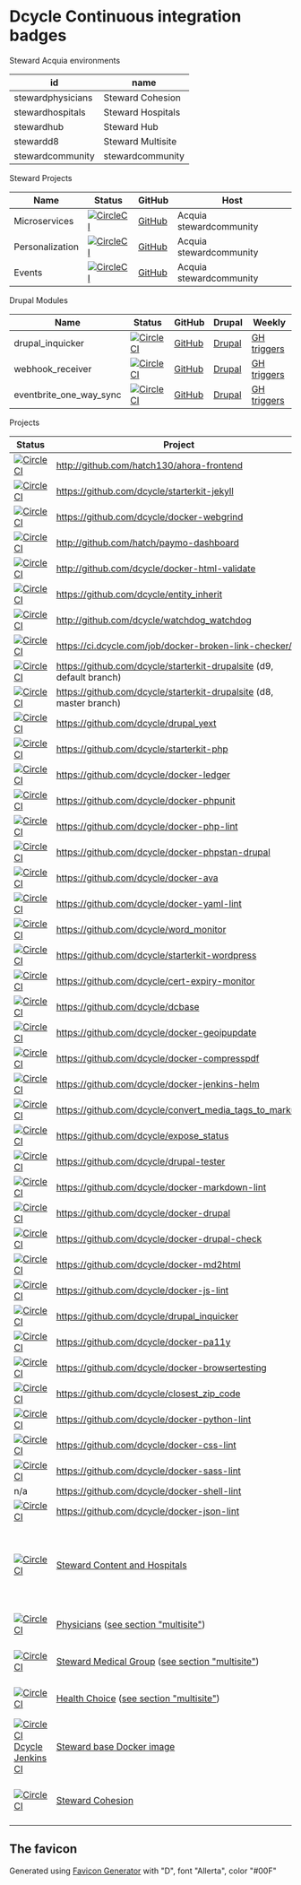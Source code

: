 Dcycle Continuous integration badges
=====

Steward Acquia environments

| id                | name               |
|-------------------|--------------------|
| stewardphysicians | Steward Cohesion   |
| stewardhospitals  | Steward Hospitals  |
| stewardhub        | Steward Hub        |
| stewardd8         | Steward Multisite  |
| stewardcommunity  | stewardcommunity   |

Steward Projects

| Name | Status     | GitHub   | Host          |
|------|------------|----------|---------------|
| Microservices   | [![CircleCI](https://dl.circleci.com/status-badge/img/gh/hatch130/steward-microservices-base/tree/master.svg?style=svg&circle-token=5526ea5ae425cbc5c93b3f4b423c9abde9606c7f)](https://dl.circleci.com/status-badge/redirect/gh/hatch130/steward-microservices-base/tree/master) | [GitHub](https://github.com/hatch130/steward-microservices-base) | Acquia stewardcommunity |
| Personalization | [![CircleCI](https://dl.circleci.com/status-badge/img/gh/hatch130/steward-personalization/tree/master.svg?style=svg&circle-token=e4c160445a7841c411e5a1b67b03661464e4c62f)](https://dl.circleci.com/status-badge/redirect/gh/hatch130/steward-personalization/tree/master) | [GitHub](https://github.com/hatch130/steward-personalization) | Acquia stewardcommunity |
| Events | [![CircleCI](https://dl.circleci.com/status-badge/img/gh/hatch130/steward-events/tree/master.svg?style=svg&circle-token=fa2ad10dd84c7f0dc5642a7ef98518b77898cec4)](https://dl.circleci.com/status-badge/redirect/gh/hatch130/steward-events/tree/master) | [GitHub](https://github.com/hatch130/steward-events) | Acquia stewardcommunity |

Drupal Modules

| Name             | Status    | GitHub               | Drupal  | Weekly |
|------------------|-----------|----------------------|---------|--------|
| drupal_inquicker | [![CircleCI](https://circleci.com/gh/dcycle/drupal_inquicker/tree/2.x.svg?style=svg)](https://circleci.com/gh/dcycle/drupal_inquicker/tree/2.x) | [GitHub](https://github.com/dcycle/drupal_inquicker) | [Drupal](http://drupal.org/project/drupal_inquicker) | [GH triggers](https://app.circleci.com/settings/project/github/dcycle/drupal_inquicker/triggers) |
| webhook_receiver | [![CircleCI](https://circleci.com/gh/dcycle/webhook_receiver/tree/1.x.svg?style=svg)](https://circleci.com/gh/dcycle/webhook_receiver/tree/1.x) | [GitHub](https://github.com/dcycle/webhook_receiver) | [Drupal](http://drupal.org/project/webhook_receiver) | [GH triggers](https://app.circleci.com/settings/project/github/dcycle/webhook_receiver/triggers) |
| eventbrite_one_way_sync | [![CircleCI](https://circleci.com/gh/dcycle/eventbrite_one_way_sync/tree/1.x.svg?style=svg)](https://circleci.com/gh/dcycle/eventbrite_one_way_sync/tree/1.x) | [GitHub](https://github.com/dcycle/eventbrite_one_way_sync) | [Drupal](http://drupal.org/project/eventbrite_one_way_sync) | [GH triggers](https://app.circleci.com/settings/project/github/dcycle/eventbrite_one_way_sync/triggers) |

Projects

| Status       | Project | Stage | Prod | Server | 
|------------|---------|--|--|--|
| [![CircleCI](https://circleci.com/gh/hatch130/ahora-frontend/tree/master.svg?style=svg&circle-token=691b3d22542e912af3b09a661b3f002027789d0a)](https://circleci.com/gh/hatch130/ahora-frontend/tree/master) | <http://github.com/hatch130/ahora-frontend> | | | |
| [![CircleCI](https://circleci.com/gh/dcycle/starterkit-jekyll/tree/master.svg?style=svg)](https://circleci.com/gh/dcycle/starterkit-jekyll/tree/master) | <https://github.com/dcycle/starterkit-jekyll> | | | |
| [![CircleCI](https://circleci.com/gh/dcycle/docker-webgrind.svg?style=svg)](https://circleci.com/gh/dcycle/docker-webgrind) | <https://github.com/dcycle/docker-webgrind> | | | |
| [![CircleCI](https://circleci.com/gh/hatch130/paymo-dashboard/tree/master.svg?style=svg&circle-token=2e1a83c27e35e87eebc461c9bfa34ce909e97880)](https://circleci.com/gh/hatch130/paymo-dashboard/tree/master) | <http://github.com/hatch/paymo-dashboard> | | | |
| [![CircleCI](https://circleci.com/gh/dcycle/docker-html-validate.svg?style=svg)](https://circleci.com/gh/dcycle/docker-html-validate) | <http://github.com/dcycle/docker-html-validate> | | | |
| [![CircleCI](https://circleci.com/gh/dcycle/entity_inherit.svg?style=svg)](https://circleci.com/gh/dcycle/entity_inherit) | <https://github.com/dcycle/entity_inherit> | | | |
| [![CircleCI](https://circleci.com/gh/dcycle/watchdog_watchdog.svg?style=svg)](https://circleci.com/gh/dcycle/watchdog_watchdog) | <http://github.com/dcycle/watchdog_watchdog> | | | |
| [![CircleCI](https://circleci.com/gh/dcycle/docker-broken-link-checker/tree/master.svg?style=svg)](https://circleci.com/gh/dcycle/docker-broken-link-checker/tree/master) | <https://ci.dcycle.com/job/docker-broken-link-checker/> |
| [![CircleCI](https://circleci.com/gh/dcycle/starterkit-drupalsite/tree/9.svg?style=svg)](https://circleci.com/gh/dcycle/starterkit-drupalsite/tree/9) | <https://github.com/dcycle/starterkit-drupalsite> (d9, default branch) |
| [![CircleCI](https://circleci.com/gh/dcycle/starterkit-drupalsite/tree/master.svg?style=svg)](https://circleci.com/gh/dcycle/starterkit-drupalsite/tree/master) | <https://github.com/dcycle/starterkit-drupalsite> (d8, master branch) |
| [![CircleCI](https://circleci.com/gh/dcycle/drupal_yext.svg?style=svg)](https://circleci.com/gh/dcycle/drupal_yext) | <https://github.com/dcycle/drupal_yext> |
| [![CircleCI](https://circleci.com/gh/dcycle/starterkit-php.svg?style=svg)](https://circleci.com/gh/dcycle/starterkit-php) | <https://github.com/dcycle/starterkit-php> |
| [![CircleCI](https://circleci.com/gh/dcycle/docker-ledger.svg?style=svg)](https://circleci.com/gh/dcycle/docker-ledger) | <https://github.com/dcycle/docker-ledger> |
| [![CircleCI](https://circleci.com/gh/dcycle/docker-phpunit.svg?style=svg)](https://circleci.com/gh/dcycle/docker-phpunit) | <https://github.com/dcycle/docker-phpunit> |
| [![CircleCI](https://circleci.com/gh/dcycle/docker-php-lint.svg?style=svg)](https://circleci.com/gh/dcycle/docker-php-lint) | <https://github.com/dcycle/docker-php-lint> |
| [![CircleCI](https://circleci.com/gh/dcycle/docker-phpstan-drupal.svg?style=svg)](https://circleci.com/gh/dcycle/docker-phpstan-drupal) | <https://github.com/dcycle/docker-phpstan-drupal> |
| [![CircleCI](https://circleci.com/gh/dcycle/docker-ava.svg?style=svg)](https://circleci.com/gh/dcycle/docker-ava) | <https://github.com/dcycle/docker-ava> |
| [![CircleCI](https://circleci.com/gh/dcycle/docker-yaml-lint.svg?style=svg)](https://circleci.com/gh/dcycle/docker-yaml-lint) | <https://github.com/dcycle/docker-yaml-lint> |
| [![CircleCI](https://circleci.com/gh/dcycle/word_monitor.svg?style=svg)](https://circleci.com/gh/dcycle/word_monitor) | <https://github.com/dcycle/word_monitor> |
| [![CircleCI](https://circleci.com/gh/dcycle/starterkit-wordpress.svg?style=svg)](https://circleci.com/gh/dcycle/starterkit-wordpress) | <https://github.com/dcycle/starterkit-wordpress> |
| [![CircleCI](https://circleci.com/gh/dcycle/cert-expiry-monitor.svg?style=svg)](https://circleci.com/gh/dcycle/cert-expiry-monitor) | <https://github.com/dcycle/cert-expiry-monitor> |
| [![CircleCI](https://circleci.com/gh/dcycle/dcbase.svg?style=svg)](https://circleci.com/gh/dcycle/dcbase) | <https://github.com/dcycle/dcbase> |
| [![CircleCI](https://circleci.com/gh/dcycle/docker-geoipupdate.svg?style=svg)](https://circleci.com/gh/dcycle/docker-geoipupdate) | <https://github.com/dcycle/docker-geoipupdate> |
| [![CircleCI](https://circleci.com/gh/dcycle/docker-compresspdf.svg?style=svg)](https://circleci.com/gh/dcycle/docker-compresspdf) | <https://github.com/dcycle/docker-compresspdf> |
| [![CircleCI](https://circleci.com/gh/dcycle/docker-jenkins-helm.svg?style=svg)](https://circleci.com/gh/dcycle/docker-jenkins-helm) | <https://github.com/dcycle/docker-jenkins-helm> |
| [![CircleCI](https://circleci.com/gh/dcycle/convert_media_tags_to_markup.svg?style=svg)](https://circleci.com/gh/dcycle/convert_media_tags_to_markup) | <https://github.com/dcycle/convert_media_tags_to_markup> |
| [![CircleCI](https://circleci.com/gh/dcycle/expose_status.svg?style=svg)](https://circleci.com/gh/dcycle/expose_status) | <https://github.com/dcycle/expose_status> |
| [![CircleCI](https://circleci.com/gh/dcycle/drupal-tester.svg?style=svg)](https://circleci.com/gh/dcycle/drupal-tester) | <https://github.com/dcycle/drupal-tester> |
| [![CircleCI](https://circleci.com/gh/dcycle/docker-markdown-lint.svg?style=svg)](https://circleci.com/gh/dcycle/docker-markdown-lint) | <https://github.com/dcycle/docker-markdown-lint> |
| [![CircleCI](https://circleci.com/gh/dcycle/docker-drupal.svg?style=svg)](https://circleci.com/gh/dcycle/docker-drupal) | <https://github.com/dcycle/docker-drupal> |
| [![CircleCI](https://circleci.com/gh/dcycle/docker-drupal-check.svg?style=svg)](https://circleci.com/gh/dcycle/docker-drupal-check) | <https://github.com/dcycle/docker-drupal-check> |
| [![CircleCI](https://circleci.com/gh/dcycle/docker-md2html.svg?style=svg)](https://circleci.com/gh/dcycle/docker-md2html) | <https://github.com/dcycle/docker-md2html> |
| [![CircleCI](https://circleci.com/gh/dcycle/docker-js-lint.svg?style=svg)](https://circleci.com/gh/dcycle/docker-js-lint) | <https://github.com/dcycle/docker-js-lint> |
| [![CircleCI](https://circleci.com/gh/dcycle/drupal_inquicker.svg?style=svg)](https://circleci.com/gh/dcycle/drupal_inquicker) | <https://github.com/dcycle/drupal_inquicker> |
| [![CircleCI](https://circleci.com/gh/dcycle/docker-pa11y.svg?style=svg)](https://circleci.com/gh/dcycle/docker-pa11y) | <https://github.com/dcycle/docker-pa11y> |
| [![CircleCI](https://circleci.com/gh/dcycle/docker-browsertesting/tree/master.svg?style=svg)](https://circleci.com/gh/dcycle/docker-browsertesting/tree/master) | <https://github.com/dcycle/docker-browsertesting> |
| [![CircleCI](https://circleci.com/gh/dcycle/closest_zip_code.svg?style=svg)](https://circleci.com/gh/dcycle/closest_zip_code) | <https://github.com/dcycle/closest_zip_code> |
| [![CircleCI](https://circleci.com/gh/dcycle/docker-python-lint.svg?style=svg)](https://circleci.com/gh/dcycle/docker-python-lint) | <https://github.com/dcycle/docker-python-lint> |
| [![CircleCI](https://circleci.com/gh/dcycle/docker-css-lint.svg?style=svg)](https://circleci.com/gh/dcycle/docker-css-lint) | <https://github.com/dcycle/docker-css-lint> |
| [![CircleCI](https://circleci.com/gh/dcycle/docker-sass-lint.svg?style=svg)](https://circleci.com/gh/dcycle/docker-sass-lint) | <https://github.com/dcycle/docker-sass-lint> |
| n/a | <https://github.com/dcycle/docker-shell-lint> |
| [![CircleCI](https://circleci.com/gh/dcycle/docker-json-lint.svg?style=svg)](https://circleci.com/gh/dcycle/docker-json-lint) | <https://github.com/dcycle/docker-json-lint> |
| [![CircleCI](https://circleci.com/gh/hatch130/steward-drupal8.svg?style=svg&circle-token=e63edd5ab2b62b3dedaef98dc145717de6e0adad)](https://circleci.com/gh/hatch130/steward-drupal8) | [Steward Content and Hospitals](http://github.com/hatch130/steward-drupal8/compare/working?expand=1) | [content](http://stewardhubstg.prod.acquia-sites.com), [hospitals](http://stewardhospitalsstg.prod.acquia-sites.com) | https://content.steward.org, various hospital sites such as https://www.semc.org, [see list here](http://stewardhospitals.prod.acquia-sites.com) | [Steward Hub on Acquia](https://cloud.acquia.com/app/develop/applications/3231742a-b868-46d6-9482-44bd53b6a5d3), [Steward Hospitals on Acquia](https://cloud.acquia.com/app/develop/applications/0365e7f0-4424-457a-9214-9c5812cd0806) |
| [![CircleCI](https://circleci.com/gh/hatch130/steward-physicians-d8.svg?style=svg&circle-token=cb1a99514fd6fe9d816dca8266948b96b1440cf9)](https://circleci.com/gh/hatch130/steward-physicians-d8) | [Physicians](https://github.com/hatch130/steward-physicians-d8) ([see section "multisite"](https://github.com/hatch130/steward-drupal8#multisite)) | [stage](https://www.test.phys.steward.hatch.toptal.dcycle.com) | [prod](https://www.stewardphysicians.org) | [Multisite on Acquia](https://cloud.acquia.com/app/develop/applications/03848274-f445-4327-b058-a189e66cb9a8) |
| [![CircleCI](https://circleci.com/gh/hatch130/steward-medical-group.svg?style=svg&circle-token=fff5da29437fcc9e9989a33745e3d250b364394c)](https://circleci.com/gh/hatch130/steward-medical-group) | [Steward Medical Group](https://github.com/hatch130/steward-medical-group) ([see section "multisite"](https://github.com/hatch130/steward-drupal8#multisite)) | [stage](https://www.test.smg.steward.hatch.toptal.dcycle.com) | [prod](https://www.stewardmedicalgroup.org) | [Multisite on Acquia](https://cloud.acquia.com/app/develop/applications/03848274-f445-4327-b058-a189e66cb9a8) |
| [![CircleCI](https://circleci.com/gh/hatch130/stewardhealthchoice.svg?style=svg&circle-token=d93fb95779f7b2b03df0affc6bb37414a4c16b49)](https://circleci.com/gh/hatch130/stewardhealthchoice) | [Health Choice](https://github.com/hatch130/stewardhealthchoice) ([see section "multisite"](https://github.com/hatch130/steward-drupal8#multisite)) | [stage](https://www.test.shc.steward.hatch.toptal.dcycle.com) | [prod](https://www.stewardhealthchoice.org) | [Multisite on Acquia](https://cloud.acquia.com/app/develop/applications/03848274-f445-4327-b058-a189e66cb9a8) |
| [![CircleCI](https://circleci.com/gh/hatch130/steward-docker-drupal.svg?style=svg&circle-token=d1a1f153aac0dfcf3fc67c8df8c439450803a11d)](https://circleci.com/gh/hatch130/steward-docker-drupal) [Dcycle Jenkins CI](https://ci.dcycle.com/job/docker-steward-drupal/) | [Steward base Docker image](https://github.com/hatch130/steward-docker-drupal) | ([see section "base images"](https://github.com/hatch130/steward-drupal8#base-images)) | ([see section "base images"](https://github.com/hatch130/steward-drupal8#base-images)) | [Docker Hub](https://hub.docker.com/r/dcycle/steward-drupal) ([see section "base images"](https://github.com/hatch130/steward-drupal8#base-images)) |
| [![CircleCI](https://circleci.com/gh/hatch130/steward-cohesion.svg?style=svg&circle-token=0a1a962bd91b85289b772869300433b69dd178f3)](https://circleci.com/gh/hatch130/steward-cohesion) | [Steward Cohesion](https://github.com/hatch130/steward-cohesion) | [stage](http://stewardphysiciansstg.prod.acquia-sites.com) | [prod](http://stewardphysicians.prod.acquia-sites.com) | [Steward Cohesion on Acquia](https://cloud.acquia.com/app/develop/applications/ba634f7b-d063-4a51-9e11-33ae6a4ec143) |

The favicon
-----

Generated using [Favicon Generator](https://favicon.io/favicon-generator/) with "D", font "Allerta", color "#00F"
